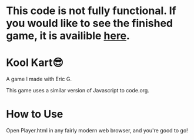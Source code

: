 # This code is not fully functional. If you would like to see the finished game, it is availible [here](https://studio.code.org/projects/gamelab/X4KqP7uUm_gvA_T_BzYNRcw9vA89fWx9Q437OKqG9Xs). 

# Kool Kart😎

A game I made with Eric G.

This game uses a similar version of Javascript to code.org.


# How to Use
Open Player.html in any fairly modern web browser, and you're good to go!

